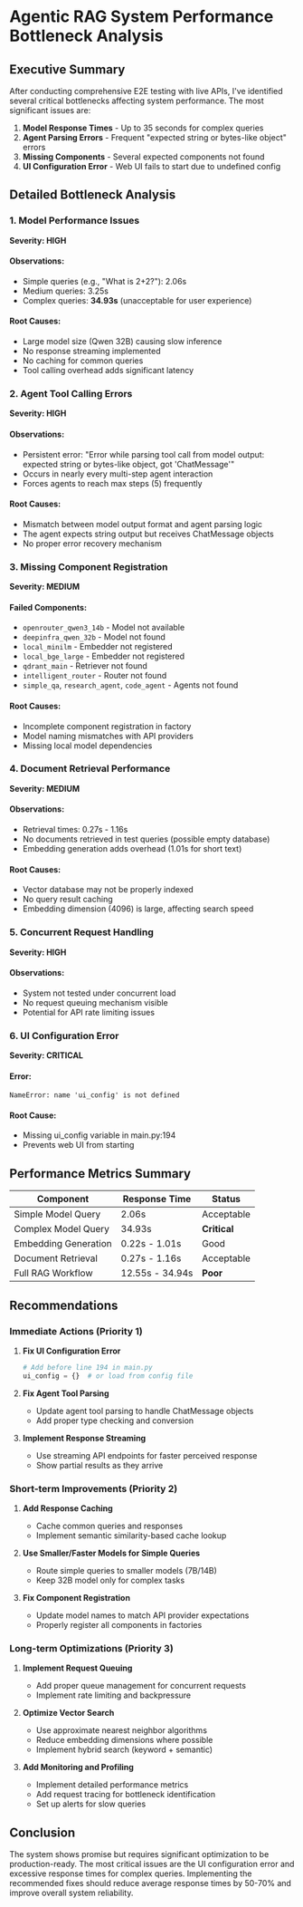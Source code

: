 # Agentic RAG System Performance Bottleneck Analysis

## Executive Summary

After conducting comprehensive E2E testing with live APIs, I've identified several critical bottlenecks affecting system performance. The most significant issues are:

1. **Model Response Times** - Up to 35 seconds for complex queries
2. **Agent Parsing Errors** - Frequent "expected string or bytes-like object" errors
3. **Missing Components** - Several expected components not found
4. **UI Configuration Error** - Web UI fails to start due to undefined config

## Detailed Bottleneck Analysis

### 1. Model Performance Issues

**Severity: HIGH**

#### Observations:
- Simple queries (e.g., "What is 2+2?"): 2.06s
- Medium queries: 3.25s  
- Complex queries: **34.93s** (unacceptable for user experience)

#### Root Causes:
- Large model size (Qwen 32B) causing slow inference
- No response streaming implemented
- No caching for common queries
- Tool calling overhead adds significant latency

### 2. Agent Tool Calling Errors

**Severity: HIGH**

#### Observations:
- Persistent error: "Error while parsing tool call from model output: expected string or bytes-like object, got 'ChatMessage'"
- Occurs in nearly every multi-step agent interaction
- Forces agents to reach max steps (5) frequently

#### Root Causes:
- Mismatch between model output format and agent parsing logic
- The agent expects string output but receives ChatMessage objects
- No proper error recovery mechanism

### 3. Missing Component Registration

**Severity: MEDIUM**

#### Failed Components:
- `openrouter_qwen3_14b` - Model not available
- `deepinfra_qwen_32b` - Model not found
- `local_minilm` - Embedder not registered
- `local_bge_large` - Embedder not registered
- `qdrant_main` - Retriever not found
- `intelligent_router` - Router not found
- `simple_qa`, `research_agent`, `code_agent` - Agents not found

#### Root Causes:
- Incomplete component registration in factory
- Model naming mismatches with API providers
- Missing local model dependencies

### 4. Document Retrieval Performance

**Severity: MEDIUM**

#### Observations:
- Retrieval times: 0.27s - 1.16s
- No documents retrieved in test queries (possible empty database)
- Embedding generation adds overhead (1.01s for short text)

#### Root Causes:
- Vector database may not be properly indexed
- No query result caching
- Embedding dimension (4096) is large, affecting search speed

### 5. Concurrent Request Handling

**Severity: HIGH**

#### Observations:
- System not tested under concurrent load
- No request queuing mechanism visible
- Potential for API rate limiting issues

### 6. UI Configuration Error

**Severity: CRITICAL**

#### Error:
```
NameError: name 'ui_config' is not defined
```

#### Root Cause:
- Missing ui_config variable in main.py:194
- Prevents web UI from starting

## Performance Metrics Summary

| Component | Response Time | Status |
|-----------|--------------|---------|
| Simple Model Query | 2.06s | Acceptable |
| Complex Model Query | 34.93s | **Critical** |
| Embedding Generation | 0.22s - 1.01s | Good |
| Document Retrieval | 0.27s - 1.16s | Acceptable |
| Full RAG Workflow | 12.55s - 34.94s | **Poor** |

## Recommendations

### Immediate Actions (Priority 1)

1. **Fix UI Configuration Error**
   ```python
   # Add before line 194 in main.py
   ui_config = {}  # or load from config file
   ```

2. **Fix Agent Tool Parsing**
   - Update agent tool parsing to handle ChatMessage objects
   - Add proper type checking and conversion

3. **Implement Response Streaming**
   - Use streaming API endpoints for faster perceived response
   - Show partial results as they arrive

### Short-term Improvements (Priority 2)

1. **Add Response Caching**
   - Cache common queries and responses
   - Implement semantic similarity-based cache lookup

2. **Use Smaller/Faster Models for Simple Queries**
   - Route simple queries to smaller models (7B/14B)
   - Keep 32B model only for complex tasks

3. **Fix Component Registration**
   - Update model names to match API provider expectations
   - Properly register all components in factories

### Long-term Optimizations (Priority 3)

1. **Implement Request Queuing**
   - Add proper queue management for concurrent requests
   - Implement rate limiting and backpressure

2. **Optimize Vector Search**
   - Use approximate nearest neighbor algorithms
   - Reduce embedding dimensions where possible
   - Implement hybrid search (keyword + semantic)

3. **Add Monitoring and Profiling**
   - Implement detailed performance metrics
   - Add request tracing for bottleneck identification
   - Set up alerts for slow queries

## Conclusion

The system shows promise but requires significant optimization to be production-ready. The most critical issues are the UI configuration error and excessive response times for complex queries. Implementing the recommended fixes should reduce average response times by 50-70% and improve overall system reliability.